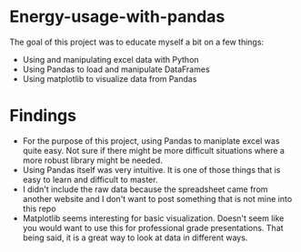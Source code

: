 # Energy-usage-with-pandas

The goal of this project was to educate myself a bit on a few things:
- Using and manipulating excel data with Python
- Using Pandas to load and manipulate DataFrames
- Using matplotlib to visualize data from Pandas

# Findings

- For the purpose of this project, using Pandas to maniplate excel was quite easy.  Not sure if there might be more difficult situations where a more robust library might be needed.
- Using Pandas itself was very intuitive.  It is one of those things that is easy to learn and difficult to master.
- I didn't include the raw data because the spreadsheet came from another website and I don't want to post something that is not mine into this repo
- Matplotlib seems interesting for basic visualization.  Doesn't seem like you would want to use this for professional grade presentations.  That being said, it is a great way to look at data in different ways.
